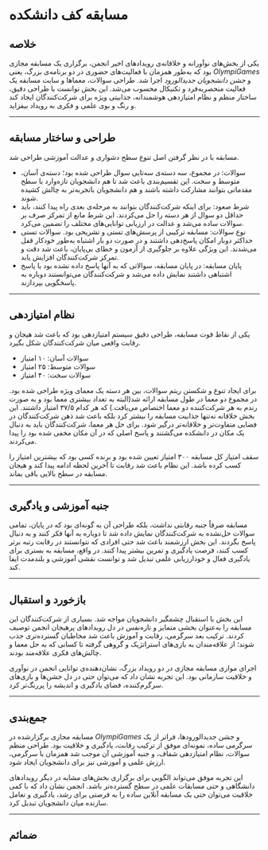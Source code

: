 
# مسابقه کف دانشکده

## خلاصه

یکی از بخش‌های نوآورانه و خلاقانه‌ی رویدادهای اخیر انجمن، برگزاری یک مسابقه مجازی بود که به‌طور همزمان با فعالیت‌های حضوری در دو برنامه‌ی بزرگ، یعنی *OlympiGames* و *جشن دانشجویان جدیدالورود* اجرا شد. طراحی سوالات، معماها و سایت مسابقه یک فعالیت منحصربه‌فرد و تکنیکال محسوب می‌شد. این بخش توانست با طراحی دقیق، ساختار منظم و نظام امتیازدهی هوشمندانه، جذابیتی ویژه برای شرکت‌کنندگان ایجاد کند و رنگ و بوی علمی و فکری به رویداد بیفزاید.

---
## طراحی و ساختار مسابقه

مسابقه با در نظر گرفتن اصل تنوع سطح دشواری و عدالت آموزشی طراحی شد.

* سوالات: در مجموع، سه دسته‌ی سه‌تایی سوال طراحی شده بود؛ دسته‌ی آسان، متوسط و سخت. این تقسیم‌بندی باعث شد تا هم دانشجویان تازه‌وارد با سطح مقدماتی بتوانند مشارکت داشته باشند و هم دانشجویان باتجربه‌تر به چالش کشیده شوند.
* شرط صعود: برای اینکه شرکت‌کنندگان بتوانند به مرحله‌ی بعدی راه پیدا کنند، باید حداقل دو سوال از هر دسته را حل می‌کردند. این شرط مانع از تمرکز صرف بر سوالات ساده می‌شد و عدالت در ارزیابی توانایی‌های مختلف را تضمین می‌کرد.
* نوع سوالات: مسابقه ترکیبی از پرسش‌های تستی و تشریحی بود. سوالات تستی حداکثر دوبار امکان پاسخ‌دهی داشتند و در صورت دو بار اشتباه به‌طور خودکار قفل می‌شدند. این ویژگی علاوه بر جلوگیری از آزمون و خطای بی‌پایان، باعث شد دقت و تمرکز شرکت‌کنندگان افزایش یابد.
* پایان مسابقه: در پایان مسابقه، سوالاتی که به آنها پاسخ داده نشده بود یا پاسخ اشتباهی داشتند نمایش داده می‌شد و شرکت‌کنندگان می‌توانستند دوباره به پاسخگویی بپردازند.

---
## نظام امتیازدهی

یکی از نقاط قوت مسابقه، طراحی دقیق سیستم امتیازدهی بود که باعث شد هیجان و رقابت واقعی میان شرکت‌کنندگان شکل بگیرد.

* سوالات آسان: ۱۰ امتیاز
* سوالات متوسط: ۲۵ امتیاز
* سوالات سخت: ۴۰ امتیاز

برای ایجاد تنوع و شکستن ریتم سوالات، بین هر دسته یک معمای ویژه طراحی شده بود. در مجموع دو معما در طول مسابقه ارائه شد(البته به تعداد بیشتری معما بود و به صورت رندم به هر شرکت‌کننده دو معما اختصاص می‌یافت.) که هر کدام ۳۷/۵ امتیاز داشتند. این بخش خلاقانه نه‌تنها جذابیت مسابقه را بیشتر کرد بلکه باعث شد ذهن شرکت‌کنندگان در فضایی متفاوت‌تر و خلاقانه‌تر درگیر شود. برای حل هر معما، شرکت‌کنندگان باید به دنبال یک مکان در دانشکده می‌گشتند و پاسخ اصلی که در آن مکان مخفی شده بود را پیدا می‌کردند.

سقف امتیاز کل مسابقه ۳۰۰ امتیاز تعیین شده بود و برنده کسی بود که بیشترین امتیاز را کسب کرده باشد. این نظام باعث شد رقابت تا آخرین لحظه ادامه پیدا کند و هیجان مسابقه در سطح بالایی باقی بماند.

---
## جنبه آموزشی و یادگیری

مسابقه صرفاً جنبه رقابتی نداشت، بلکه طراحی آن به گونه‌ای بود که در پایان، تمامی سوالات حل‌نشده به شرکت‌کنندگان نمایش داده شد تا دوباره به آنها فکر کنند و به دنبال پاسخ بگردند. این بخش ارزشمند باعث شد حتی افرادی که نتوانستند در رقابت رتبه برتر کسب کنند، فرصت یادگیری و تمرین بیشتر پیدا کنند. در واقع، مسابقه به بستری برای یادگیری فعال و خودارزیابی علمی تبدیل شد و توانست نقشی آموزشی و بلندمدت ایفا کند.

---
## بازخورد و استقبال

این بخش با استقبال چشمگیر دانشجویان مواجه شد. بسیاری از شرکت‌کنندگان این مسابقه را به‌عنوان بخشی متمایز و تازه‌نفس در دل رویدادهای پرهیجان انجمن توصیف کردند. ترکیب بعد سرگرمی، رقابت و آموزش باعث شد مخاطبان گسترده‌تری جذب شوند؛ از علاقه‌مندان به بازی‌های استراتژیک و گروهی گرفته تا کسانی که به حل معما و چالش‌های فکری علاقه‌مند بودند.

اجرای موازی مسابقه مجازی در دو رویداد بزرگ، نشان‌دهنده‌ی توانایی انجمن در نوآوری و خلاقیت سازمانی بود. این تجربه نشان داد که می‌توان حتی در دل جشن‌ها و بازی‌های سرگرم‌کننده، فضای یادگیری و اندیشه را پررنگ‌تر کرد.

---
## جمع‌بندی

مسابقه مجازی برگزارشده در *OlympiGames* و جشن جدیدالورودها، فراتر از یک سرگرمی ساده، نمونه‌ای موفق از ترکیب رقابت، یادگیری و خلاقیت بود. طراحی منظم سوالات، نظام امتیازدهی شفاف، و جنبه آموزشی آن موجب شد همزمان با سرگرمی، ارزش علمی و آموزشی نیز برای دانشجویان ایجاد شود.

این تجربه موفق می‌تواند الگویی برای برگزاری بخش‌های مشابه در دیگر رویدادهای دانشگاهی و حتی مسابقات علمی در سطح گسترده‌تر باشد. انجمن نشان داد که با کمی خلاقیت می‌توان حتی یک مسابقه آنلاین ساده را به فرصتی برای رشد، یادگیری و تعامل سازنده میان دانشجویان تبدیل کرد.

---
## ضمائم


